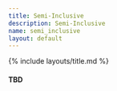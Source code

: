 ```yaml
---
title: Semi-Inclusive
description: Semi-Inclusive
name: semi_inclusive
layout: default
---
```


{% include layouts/title.md %}

#### TBD
